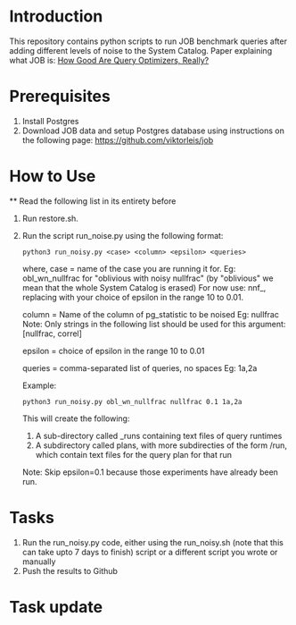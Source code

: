 # Introduction
This repository contains python scripts to run JOB benchmark queries after adding different levels of noise to the System Catalog.
Paper explaining what JOB is: [How Good Are Query Optimizers, Really?](https://www.vldb.org/pvldb/vol9/p204-leis.pdf)

# Prerequisites
1. Install Postgres
2. Download JOB data and setup Postgres database using instructions on the following page:
https://github.com/viktorleis/job

# How to Use
** Read the following list in its entirety before

1. Run restore.sh.

2. Run the script run_noise.py using the following format:
    ```
    python3 run_noisy.py <case> <column> <epsilon> <queries>
    ```

    where,
    case = name of the case you are running it for. 
    Eg: obl_wn_nullfrac for "oblivious with noisy nullfrac"
    (by "oblivious" we mean that the whole System Catalog is erased)
    For now use: nnf_<epsilon>, replacing <epsilon> with your choice of epsilon in the range 10 to 0.01.

    column = Name of the column of pg_statistic to be noised
    Eg: nullfrac
    Note: Only strings in the following list should be used for this argument: [nullfrac, correl]

    epsilon = choice of epsilon in the range 10 to 0.01

    queries = comma-separated list of queries, no spaces
    Eg: 1a,2a

    Example:
    ```
    python3 run_noisy.py obl_wn_nullfrac nullfrac 0.1 1a,2a
    ```

    This will create the following:
    1. A sub-directory called <case>_runs containing text files of query runtimes
    2. A subdirectory called plans, with more subdirecties of the form <case>/run, which contain text files for the query plan for that run

    Note: Skip epsilon=0.1 because those experiments have already been run.

# Tasks
1. Run the run_noisy.py code, either using the run_noisy.sh (note that this can take upto 7 days to finish) script or a different script you wrote or manually
2. Push the results to Github

# Task update




